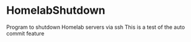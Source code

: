 # HomelabShutdown
Program to shutdown Homelab servers via ssh
This is a test of the auto commit feature 